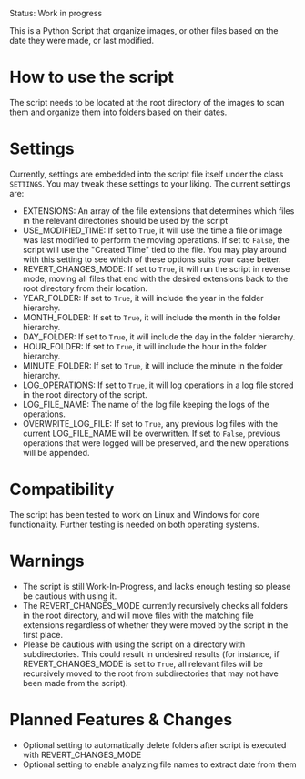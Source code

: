 Status: Work in progress

This is a Python Script that organize images, or other files based on the date they were made, or last modified.

# How to use the script
The script needs to be located at the root directory of the images to scan them and organize them into folders based on their dates.

# Settings

Currently, settings are embedded into the script file itself under the class `SETTINGS`. You may tweak these settings to your liking. The current settings are:

- EXTENSIONS: An array of the file extensions that determines which files in the relevant directories should be used by the script
- USE_MODIFIED_TIME: If set to `True`, it will use the time a file or image was last modified to perform the moving operations. If set to `False`, the script will use the "Created Time" tied to the file. You may play around with this setting to see which of these options suits your case better.
- REVERT_CHANGES_MODE: If set to `True`, it will run the script in reverse mode, moving all files that end with the desired extensions back to the root directory from their location.
- YEAR_FOLDER: If set to `True`, it will include the year in the folder hierarchy.
- MONTH_FOLDER: If set to `True`, it will include the month in the folder hierarchy.
- DAY_FOLDER: If set to `True`, it will include the day in the folder hierarchy.
- HOUR_FOLDER: If set to `True`, it will include the hour in the folder hierarchy.
- MINUTE_FOLDER: If set to `True`, it will include the minute in the folder hierarchy.
- LOG_OPERATIONS: If set to `True`, it will log operations in a log file stored in the root directory of the script.
- LOG_FILE_NAME: The name of the log file keeping the logs of the operations.
- OVERWRITE_LOG_FILE: If set to `True`, any previous log files with the current LOG_FILE_NAME will be overwritten. If set to `False`, previous operations that were logged will be preserved, and the new operations will be appended.



# Compatibility
The script has been tested to work on Linux and Windows for core functionality. Further testing is needed on both operating systems.

# Warnings
- The script is still Work-In-Progress, and lacks enough testing so please be cautious with using it.
- The REVERT_CHANGES_MODE currently recursively checks all folders in the root directory, and will move files with the matching file extensions regardless of whether they were moved by the script in the first place.
- Please be cautious with using the script on a directory with subdirectories. This could result in undesired results (for instance, if REVERT_CHANGES_MODE is set to `True`, all relevant files will be recursively moved to the root from subdirectories that may not have been made from the script).

# Planned Features & Changes
- Optional setting to automatically delete folders after script is executed with REVERT_CHANGES_MODE
- Optional setting to enable analyzing file names to extract date from them
